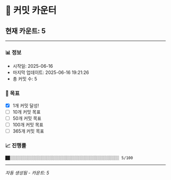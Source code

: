# 🔢 커밋 카운터

## 현재 카운트: 5

---

### 📊 정보
- 시작일: 2025-06-16
- 마지막 업데이트: 2025-06-16 19:21:26
- 총 커밋 수: 5

### 🎯 목표
- [x] 1개 커밋 달성!
- [ ] 10개 커밋 목표
- [ ] 50개 커밋 목표
- [ ] 100개 커밋 목표
- [ ] 365개 커밋 목표

### 📈 진행률
```
██░░░░░░░░░░░░░░░░░░░░░░░░░░░░░░░░░░░░░░░░░░░░░░░░ 5/100
```

---
*자동 생성됨 - 카운트: 5*
